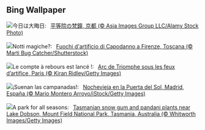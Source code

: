 ## Bing Wallpaper
![](https://www.bing.com/th?id=OHR.Omisoka2024_JA-JP6408751475_UHD.jpg&w=1000)今日は大晦日:&nbsp;&ensp;[平等院の梵鐘, 京都 (© Asia Images Group LLC/Alamy Stock Photo)](https://www.bing.com/th?id=OHR.Omisoka2024_JA-JP6408751475_UHD.jpg)
<br><br/>
![](https://www.bing.com/th?id=OHR.CapodannoFirenze_IT-IT8277886621_UHD.jpg&w=1000)Notti magiche?:&nbsp;&ensp;[Fuochi d'artificio di Capodanno a Firenze, Toscana (© Marti Bug Catcher/Shutterstock)](https://www.bing.com/th?id=OHR.CapodannoFirenze_IT-IT8277886621_UHD.jpg)
<br><br/>
![](https://www.bing.com/th?id=OHR.ParisNewYearEve_FR-FR3084713180_UHD.jpg&w=1000)Le compte à rebours est lancé !:&nbsp;&ensp;[Arc de Triomphe sous les feux d’artifice, Paris (© Kiran Ridley/Getty Images)](https://www.bing.com/th?id=OHR.ParisNewYearEve_FR-FR3084713180_UHD.jpg)
<br><br/>
![](https://www.bing.com/th?id=OHR.NewYearSpain24_ES-ES3801149904_UHD.jpg&w=1000)¡Suenan las campanadas!:&nbsp;&ensp;[Nochevieja en la Puerta del Sol, Madrid, España (© Mario Montero Arroyo/iStock/Getty Images)](https://www.bing.com/th?id=OHR.NewYearSpain24_ES-ES3801149904_UHD.jpg)
<br><br/>
![](https://www.bing.com/th?id=OHR.MountFieldNP_EN-GB1514220907_UHD.jpg&w=1000)A park for all seasons:&nbsp;&ensp;[Tasmanian snow gum and pandani plants near Lake Dobson, Mount Field National Park, Tasmania, Australia (© Whitworth Images/Getty Images)](https://www.bing.com/th?id=OHR.MountFieldNP_EN-GB1514220907_UHD.jpg)
<br><br/>
